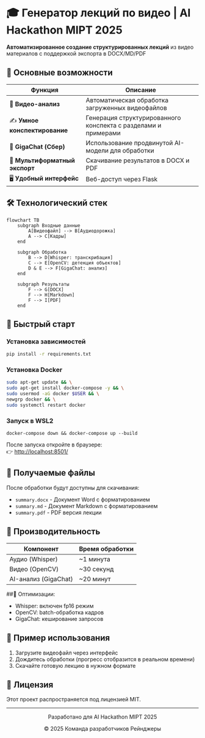 
# 🎓 Генератор лекций по видео | AI Hackathon MIPT 2025

**Автоматизированное создание структурированных лекций** из видео материалов с поддержкой экспорта в DOCX/MD/PDF

## 🌟 Основные возможности

| Функция | Описание |
|---------|----------|
| 🎥 **Видео-анализ** | Автоматическая обработка загруженных видеофайлов |
| ✍️ **Умное конспектирование** | Генерация структурированного конспекта с разделами и примерами |
| 🧠 **GigaChat (Сбер)** | Использование продвинутой AI-модели для обработки |
| 📂 **Мультиформатный экспорт** | Скачивание результатов в DOCX и PDF |
| 🖥️ **Удобный интерфейс** | Веб-доступ через Flask |

## 🛠️ Технологический стек
```mermaid
flowchart TB
    subgraph Входные данные
        A[Видеофайл] --> B[Аудиодорожка]
        A --> C[Кадры]
    end
    
    subgraph Обработка
        B --> D[Whisper: транскрибация]
        C --> E[OpenCV: детекция объектов]
        D & E --> F[GigaChat: анализ]
    end
    
    subgraph Результаты
        F --> G[DOCX]
        F --> H[Markdown]
        F --> I[PDF]
    end
```
## 🚀 Быстрый старт

### Установка зависимостей
```bash
pip install -r requirements.txt
```
### Установка  Docker
```bash
sudo apt-get update && \
sudo apt-get install docker-compose -y && \
sudo usermod -aG docker $USER && \
newgrp docker && \
sudo systemctl restart docker
```
### Запуск в WSL2 
```shell
docker-compose down && docker-compose up --build
```
После запуска откройте в браузере:  
👉 [http://localhost:8501/](http://localhost:8501/)

## 📂 Получаемые файлы

После обработки будут доступны для скачивания:
- `summary.docx` - Документ Word с форматированием
- `summary.md` - Документ Markdown с форматированием
- `summary.pdf` - PDF версия лекции

## 🎯 Производительность

| Компонент          | Время обработки  |
|--------------------|------------------|
| Аудио (Whisper)    | ~1 минута        |
| Видео (OpenCV)     | ~30 секунд       |
| AI-анализ (GigaChat)| ~20 минут       |

##🔧 Оптимизации:
- Whisper: включен fp16 режим
- OpenCV: batch-обработка кадров
- GigaChat: кеширование запросов

## 📌 Пример использования

1. Загрузите видеофайл через интерфейс
2. Дождитесь обработки (прогресс отобразится в реальном времени)
3. Скачайте готовую лекцию в нужном формате

## 📜 Лицензия
Этот проект распространяется под лицензией MIT.

---

<div align="center">
  <p>Разработано для AI Hackathon MIPT 2025</p>
  <p>© 2025 Команда разработчиков Рейнджеры</p>
</div>


